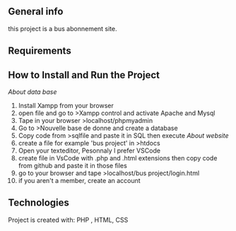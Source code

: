  ## General info
 this project is a bus abonnement site.
 ## Requirements
 ## How to Install and Run the Project
 *About data base*
 1. Install Xampp from your browser
 3. open file and go to >Xampp control and activate Apache and Mysql
 1. Tape in your browser >localhost/phpmyadmin
 2. Go to >Nouvelle base de donne and create a database
 3. Copy code from >sqlfile and paste it in SQL then execute
 *About website*
 1. create a file for example 'bus project' in >htdocs
 2. Open your texteditor, Pesonnaly l prefer VSCode
 5. create file in VsCode with .php and .html extensions then copy code from github and paste it in those files
 6. go to your browser and tape >localhost/bus project/login.html
 7. if you aren't a member, create an account 
 
 ## Technologies
Project is created with:
PHP , HTML, CSS
